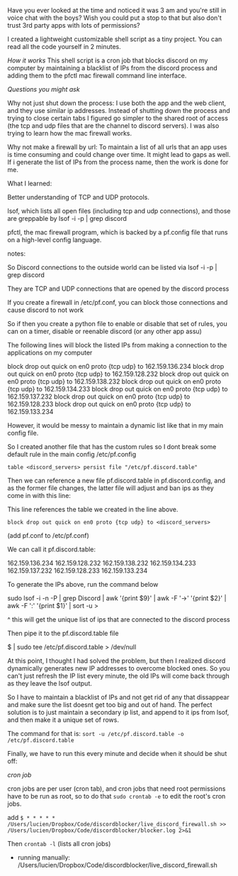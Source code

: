 

Have you ever looked at the time and noticed it was 3 am and you're still in voice chat with the boys? Wish you could put a stop to that but also don't trust 3rd party apps with lots of permissions?

I created a lightweight customizable shell script as a tiny project. You can read all the code yourself in 2 minutes.


*How it works*
This shell script is a cron job that blocks discord on my computer by maintaining a blacklist of IPs from the discord process and adding them to the pfctl mac firewall command line interface.


*Questions you might ask*

Why not just shut down the process: I use both the app and the web client, and they use similar ip addresses. Instead of shutting down the process and trying to close certain tabs I figured go simpler to the shared root of access (the tcp and udp files that are the channel to discord servers). I was also trying to learn how the mac firewall works.

Why not make a firewall by url: To maintain a list of all urls that an app uses is time consuming and could change over time. It might lead to gaps as well. If i generate the list of IPs from the process name, then the work is done for me.



What I learned: 

Better understanding of TCP and UDP protocols.

lsof, which lists all open files (including tcp and udp connections), and those are greppable by 
lsof -i -p | grep discord

pfctl, the mac firewall program, which is backed by a pf.config file that runs on a high-level config language.



notes:


So Discord connections to the outside world can be listed via 
lsof -i -p | grep discord

They are TCP and UDP connections that are opened by the discord process

If you create a firewall in /etc/pf.conf, you can block those connections and cause discord to not work


So if then you create a python file to enable or disable that set of rules, you can on a timer, disable or reenable discord (or any other app assu)


The following lines will block the listed IPs from making a connection to the applications on my computer

block drop out quick on en0 proto {tcp udp} to 162.159.136.234
block drop out quick on en0 proto {tcp udp} to 162.159.128.232
block drop out quick on en0 proto {tcp udp} to 162.159.138.232
block drop out quick on en0 proto {tcp udp} to 162.159.134.233
block drop out quick on en0 proto {tcp udp} to 162.159.137.232
block drop out quick on en0 proto {tcp udp} to 162.159.128.233
block drop out quick on en0 proto {tcp udp} to 162.159.133.234




However, it would be messy to maintain a dynamic list like that in my main config file.


So I created another file that has the custom rules so I dont break some default rule in the main config /etc/pf.config

`table <discord_servers> persist file "/etc/pf.discord.table"`


Then we can reference a new file pf.discord.table in pf.discord.config, and as the former file changes, the latter file will adjust and ban ips as they come in with this line:

This line references the table we created in the line above.

`block drop out quick on en0 proto {tcp udp} to <discord_servers>`

(add pf.conf to /etc/pf.conf)


We can call it pf.discord.table:

162.159.136.234
162.159.128.232
162.159.138.232
162.159.134.233
162.159.137.232
162.159.128.233
162.159.133.234

To generate the IPs above, run the command below



sudo lsof -i -n -P | grep Discord | awk '{print $9}' | awk -F '->' '{print $2}' | awk -F ':' '{print $1}' | sort -u > 

^ this will get the unique list of ips that are connected to the discord process

Then pipe it to the pf.discord.table file

$ | sudo tee /etc/pf.discord.table > /dev/null


At this point, I thought I had solved the problem, but then I realized discord dynamically generates new IP addresses to overcome blocked ones. So you can't just refresh the IP list every minute, the old IPs will come back through as they leave the lsof output.


So I have to maintain a blacklist of IPs and not get rid of any that dissappear and make sure the list doesnt get too big and out of hand. The perfect solution is to just maintain a secondary ip list, and append to it ips from lsof, and then make it a unique set of rows.

The command for that is: `sort -u /etc/pf.discord.table -o /etc/pf.discord.table`


Finally, we have to run this every minute and decide when it should be shut off:


*cron job*

cron jobs are per user (cron tab), and cron jobs that need root permissions have to be run as root, so to do that `sudo crontab -e` to edit the root's cron jobs.

add 
`$ * * * * * /Users/lucien/Dropbox/Code/discordblocker/live_discord_firewall.sh >> /Users/lucien/Dropbox/Code/discordblocker/blocker.log 2>&1`

Then 
`crontab -l` (lists all cron jobs)


* running manually:
/Users/lucien/Dropbox/Code/discordblocker/live_discord_firewall.sh


